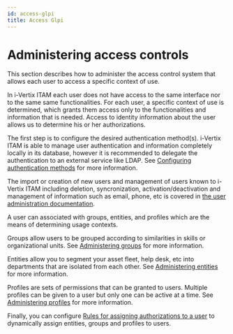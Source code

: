 ```yaml
---
id: access-glpi
title: Access Glpi
---
```


# Administering access controls

This section describes how to administer the access control system that
allows each user to access a specific context of use.

In i-Vertix ITAM each user does not have access to the same interface nor to the
same same functionalities. For each user, a specific context of use is
determined, which grants them access only to the functionalities and
information that is needed. Access to identity information about the
user allows us to determine his or her authorizations.

The first step is to configure the desired authentication method(s).
i-Vertix ITAM is able to manage user authentication and information completely
locally in its database, however it is recommended to delegate the
authentication to an external service like LDAP. See
[Configuring authentication methods](/asset-management/modules/configuration/authentication) for more information.

The import or creation of new users and management of users known to
i-Vertix ITAM including deletion, syncronization, activation/deactivation and
management of information such as email, phone, etc is covered in
[the user administration documentation](/asset-management/modules/administration/users).

A user can associated with groups, entities, and profiles which are the
means of determining usage contexts.

Groups allow users to be grouped according to similarities in skills or
organizational units. See
[Administering groups](/asset-management/modules/administration/groups) for more information.

Entities allow you to segment your asset fleet, help desk, etc into
departments that are isolated from each other. See
[Administering entities](/asset-management/modules/administration/entities) for more information.

Profiles are sets of permissions that can be granted to users. Multiple
profiles can be given to a user but only one can be active at a time.
See
[Administering profiles](/asset-management/modules/administration/profiles) for more information.

Finally, you can configure
[Rules for assigning authorizations to a user](/asset-management/modules/administration/rules/userauthorizations) to dynamically assign entities, groups and profiles to
users.
